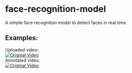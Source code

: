# face-recognition-model
A simple face recognition model to detect faces in real time.<br/>
## Examples:
Uploaded video:<br/>
[![Original Video](https://media.istockphoto.com/id/1124560262/vector/facial-recognition-system-concept-face-recognition-3d-scanning-face-id-vector-wireframe.jpg?s=612x612&w=0&k=20&c=BHtp6SSY2_zY1shlKTwNgzx9NlR9n6WDI4jfSp-O5TI=)](https://github.com/dork-er/face-recognition-model/blob/main/docs/annotated_faces.mp4)
<br/>
Annotated video:<br/>
[![Original Video](https://media.istockphoto.com/id/1124560262/vector/facial-recognition-system-concept-face-recognition-3d-scanning-face-id-vector-wireframe.jpg?s=612x612&w=0&k=20&c=BHtp6SSY2_zY1shlKTwNgzx9NlR9n6WDI4jfSp-O5TI=)](https://github.com/dork-er/face-recognition-model/blob/main/docs/original_video.mp4)
<br/>

